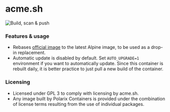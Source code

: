 # acme.sh

![Build, scan & push](https://github.com/Polarix-Containers/acme.sh/actions/workflows/build.yml/badge.svg)

### Features & usage
- Rebases [official image](https://github.com/acmesh-official/acme.sh/wiki/Run-acme.sh-in-docker) to the latest Alpine image, to be used as a drop-in replacement.
- Automatic update is disabled by default. Set `AUTO_UPGRADE=1` environment if you want to automatically update. Since this container is rebuilt daily, it is better practice to just pull a new build of the container.

### Licensing
- Licensed under GPL 3 to comply with licensing by acme.sh.
- Any image built by Polarix Containers is provided under the combination of license terms resulting from the use of individual packages.
